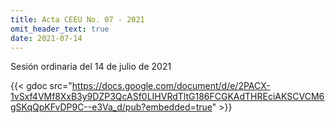```yaml
---
title: Acta CEEU No. 07 - 2021
omit_header_text: true
date: 2021-07-14
---
```


Sesión ordinaria del 14 de julio de 2021

{{< gdoc src="https://docs.google.com/document/d/e/2PACX-1vSxf4VMf8XxB3y9DZP3QcASf0LIHVRdTltG186FCGKAdTHREciAKSCVCM6gSKqQpKFvDP9C--e3Va_d/pub?embedded=true" >}}
